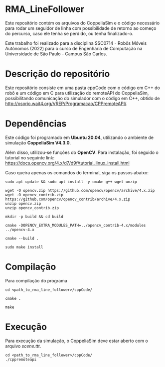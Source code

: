 # RMA_LineFollower

Este repositório contém os arquivos do CoppeliaSim e o código necessário para rodar um seguidor de linha com possibilidade de retorno ao começo do percurso, caso ele tenha se perdido, ou tenha finalizado-o. 

Este trabalho foi realizado para a disciplina SSC0714 - Robôs Móveis Autônomos (2022) para o curso de Engenharia de Computação na Universidade de São Paulo - Campus São Carlos.

# Descrição do repositório

Este repositório consiste em uma pasta cppCode com o código em C++ do robô e um código em C para utilização do remoteAPI do CoppeliaSim, possibilitando comunicação do simulador com o código em C++, obtido de http://osorio.wait4.org/VREP/Programacao/CPPremoteAPI/.

# Dependências

Este código foi programado em **Ubuntu 20.04**, utilizando o ambiente de simulação **CoppeliaSim V4.3.0**. 

Além disso, utilizou-se funções do **OpenCV**. Para instalação, foi seguido o tutorial no seguinte link: https://docs.opencv.org/4.x/d7/d9f/tutorial_linux_install.html

Caso queira apenas os comandos do terminal, siga os passos abaixo:

```
sudo apt update && sudo apt install -y cmake g++ wget unzip

wget -O opencv.zip https://github.com/opencv/opencv/archive/4.x.zip
wget -O opencv_contrib.zip https://github.com/opencv/opencv_contrib/archive/4.x.zip
unzip opencv.zip
unzip opencv_contrib.zip

mkdir -p build && cd build

cmake -DOPENCV_EXTRA_MODULES_PATH=../opencv_contrib-4.x/modules ../opencv-4.x

cmake --build .

sudo make install
```

# Compilação
Para compilação do programa

```
cd <path_to_rma_line_follower>/cppCode/

cmake .

make
```

# Execução

Para execução da simulação, o CoppeliaSim deve estar aberto com o arquivo *scene.ttt*.

```
cd <path_to_rma_line_follower>/cppCode/
./cppremoteapi
```
